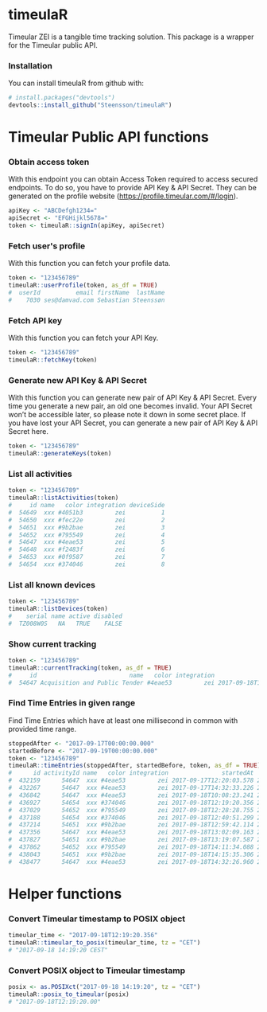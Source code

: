 
timeulaR
========

Timeular ZEI is a tangible time tracking solution. This package is a wrapper for the Timeular public API.

### Installation

You can install timeulaR from github with:

``` r
# install.packages("devtools")
devtools::install_github("Steensson/timeulaR")
```

Timeular Public API functions
=============================

### Obtain access token

With this endpoint you can obtain Access Token required to access secured endpoints. To do so, you have to provide API Key & API Secret. They can be generated on the profile website (<https://profile.timeular.com/#/login>).

``` r
apiKey <- "ABCDefgh1234="
apiSecret <- "EFGHijkl5678="
token <- timeulaR::signIn(apiKey, apiSecret)
```

### Fetch user's profile

With this function you can fetch your profile data.

``` r
token <- "123456789"
timeulaR::userProfile(token, as_df = TRUE)
#  userId          email firstName  lastName
#    7030 ses@damvad.com Sebastian Steenssøn
```

### Fetch API key

With this function you can fetch your API Key.

``` r
token <- "123456789"
timeulaR::fetchKey(token)
```

### Generate new API Key & API Secret

With this function you can generate new pair of API Key & API Secret. Every time you generate a new pair, an old one becomes invalid. Your API Secret won’t be accessible later, so please note it down in some secret place. If you have lost your API Secret, you can generate a new pair of API Key & API Secret here.

``` r
token <- "123456789"
timeulaR::generateKeys(token)
```

### List all activities

``` r
token <- "123456789"
timeulaR::listActivities(token)
#     id name   color integration deviceSide
#  54649  xxx #4051b3         zei          1
#  54650  xxx #fec22e         zei          2
#  54651  xxx #9b2bae         zei          3
#  54652  xxx #795549         zei          4
#  54647  xxx #4eae53         zei          5
#  54648  xxx #f2483f         zei          6
#  54653  xxx #0f9587         zei          7
#  54654  xxx #374046         zei          8
```

### List all known devices

``` r
token <- "123456789"
timeulaR::listDevices(token)
#    serial name active disabled
#  TZ008W0S   NA   TRUE    FALSE
```

### Show current tracking

``` r
token <- "123456789"
timeulaR::currentTracking(token, as_df = TRUE)
#     id                          name   color integration               startedAt note
#  54647 Acquisition and Public Tender #4eae53         zei 2017-09-18T16:32:26.437   NA
```

### Find Time Entries in given range

Find Time Entries which have at least one millisecond in common with provided time range.

``` r
stoppedAfter <- "2017-09-17T00:00:00.000"
startedBefore <- "2017-09-19T00:00:00.000"
token <- "123456789"
timeulaR::timeEntries(stoppedAfter, startedBefore, token, as_df = TRUE)
#      id activityId name   color integration               startedAt               stoppedAt note
#  432159      54647  xxx #4eae53         zei 2017-09-17T12:20:03.578 2017-09-17T13:47:09.602   NA
#  432267      54647  xxx #4eae53         zei 2017-09-17T14:32:33.226 2017-09-17T16:24:44.072   NA
#  436842      54647  xxx #4eae53         zei 2017-09-18T10:08:23.241 2017-09-18T12:19:12.974   NA
#  436927      54654  xxx #374046         zei 2017-09-18T12:19:20.356 2017-09-18T12:28:28.355   NA
#  437029      54652  xxx #795549         zei 2017-09-18T12:28:28.755 2017-09-18T12:40:50.752   NA
#  437188      54654  xxx #374046         zei 2017-09-18T12:40:51.299 2017-09-18T12:59:41.573   NA
#  437214      54651  xxx #9b2bae         zei 2017-09-18T12:59:42.114 2017-09-18T13:02:08.765   NA
#  437356      54647  xxx #4eae53         zei 2017-09-18T13:02:09.163 2017-09-18T13:19:07.182   NA
#  437827      54651  xxx #9b2bae         zei 2017-09-18T13:19:07.587 2017-09-18T14:11:33.595   NA
#  437862      54652  xxx #795549         zei 2017-09-18T14:11:34.088 2017-09-18T14:15:34.792   NA
#  438043      54651  xxx #9b2bae         zei 2017-09-18T14:15:35.306 2017-09-18T14:32:26.413   NA
#  438477      54647  xxx #4eae53         zei 2017-09-18T14:32:26.960 2017-09-18T15:28:00.451   NA
```

Helper functions
================

### Convert Timeular timestamp to POSIX object

``` r
timeular_time <- "2017-09-18T12:19:20.356"
timeulaR::timeular_to_posix(timeular_time, tz = "CET")
# "2017-09-18 14:19:20 CEST"
```

### Convert POSIX object to Timeular timestamp

``` r
posix <- as.POSIXct("2017-09-18 14:19:20", tz = "CET")
timeulaR::posix_to_timeular(posix)
# "2017-09-18T12:19:20.00"
```
